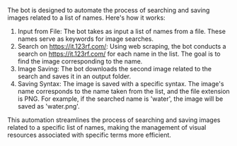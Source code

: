 The bot is designed to automate the process of searching and saving images related to a list of names. Here's how it works:

1. Input from File: The bot takes as input a list of names from a file. These names serve as keywords for image searches.
2. Search on https://it.123rf.com/: Using web scraping, the bot conducts a search on https://it.123rf.com/ for each name in the list. The goal is to find the image corresponding to the name.
3. Image Saving: The bot downloads the second image related to the search and saves it in an output folder.
4. Saving Syntax: The image is saved with a specific syntax. The image's name corresponds to the name taken from the list, and the file extension is PNG. For example, if the searched name is 'water', the image will be saved as 'water.png'.

This automation streamlines the process of searching and saving images related to a specific list of names, making the management of visual resources associated with specific terms more efficient.
